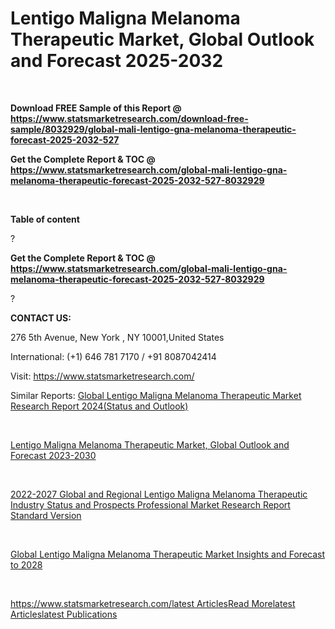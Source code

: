 <h1>Lentigo Maligna Melanoma Therapeutic Market, Global Outlook and Forecast 2025-2032</h1><br/><p><strong>Download FREE Sample of this Report @ <a href="https://www.statsmarketresearch.com/download-free-sample/8032929/global-mali-lentigo-gna-melanoma-therapeutic-forecast-2025-2032-527">https://www.statsmarketresearch.com/download-free-sample/8032929/global-mali-lentigo-gna-melanoma-therapeutic-forecast-2025-2032-527</a></strong></p>
 
 
 
 <div><b>Get the Complete Report & TOC @ <a href="https://www.statsmarketresearch.com/global-mali-lentigo-gna-melanoma-therapeutic-forecast-2025-2032-527-8032929">https://www.statsmarketresearch.com/global-mali-lentigo-gna-melanoma-therapeutic-forecast-2025-2032-527-8032929</a></b></div>
 
 
 
 <p><br />
 
 <b>Table of content</b></p>
 
 
 
 <p>? </p>
 
 
 
 <div><b>Get the Complete Report & TOC @ <a href="https://www.statsmarketresearch.com/global-mali-lentigo-gna-melanoma-therapeutic-forecast-2025-2032-527-8032929">https://www.statsmarketresearch.com/global-mali-lentigo-gna-melanoma-therapeutic-forecast-2025-2032-527-8032929</a></b></div>
 
 
 
 <p>? </p>
 
 
 
 <p><b>CONTACT US:</b><br />
 
 276 5th Avenue, New York , NY 10001,United States<br />
 
 International: (+1) 646 781 7170 / +91 8087042414<br />
 
 Visit: <a href="https://www.statsmarketresearch.com/">https://www.statsmarketresearch.com/</a><br />
 
 Similar Reports: <a href="https://www.statsmarketresearch.com/global-mali-lentigo-gna-melanoma-therapeutic-forecast-2025-2032-527-8032929">Global Lentigo Maligna Melanoma Therapeutic Market Research Report 2024(Status and Outlook)</a><br />
 
 <br />
 
 <a href="https://www.statsmarketresearch.com/global-mali-lentigo-gna-melanoma-therapeutic-forecast-2025-2032-527-8032929">Lentigo Maligna Melanoma Therapeutic Market, Global Outlook and Forecast 2023-2030</a><br />
 
 <br />
 
 <a href="https://www.statsmarketresearch.com/global-mali-lentigo-gna-melanoma-therapeutic-forecast-2025-2032-527-8032929">2022-2027 Global and Regional Lentigo Maligna Melanoma Therapeutic Industry Status and Prospects Professional Market Research Report Standard Version</a><br />
 
 <br />
 
 <a href="https://www.statsmarketresearch.com/global-mali-lentigo-gna-melanoma-therapeutic-forecast-2025-2032-527-8032929">Global Lentigo Maligna Melanoma Therapeutic Market Insights and Forecast to 2028</a><br />
 
 <br />
 
 <a href="https://gyeongbokgung.com">https://www.statsmarketresearch.com/</a><a href="https://hallyeomaritime.com">latest Articles</a><a href="https://jingwansa.com">Read More</a><a href="https://nguoiviet.jp/">latest Articles</a><a href="https://www.intelmarketresearch.com/">latest Publications</a></p>